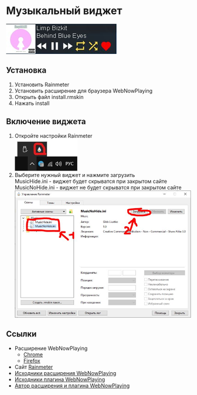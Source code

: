 # Музыкальный виджет
![alt text](https://github.com/Gleb-luitsko/WidgetMusicForRainmeter/blob/master/Images/screenshot1.jpg)
## Установка
1. Установить Rainmeter
2. Установить расширение для браузера WebNowPlaying
3. Открыть файл install.rmskin
4. Нажать install

## Включение виджета
1. Откройте настройки Rainmeter<br />
![alt text](https://github.com/Gleb-luitsko/WidgetMusicForRainmeter/blob/master/Images/screenshot2.jpg)
2. Выберите нужный виджет и нажмите загрузить<br />
MusicHide.ini - виджет будет скрыватся при закрытом сайте<br />
MusicNoHide.ini - виджет не будет скрыватся при закрытом сайте<br />
![alt text](https://github.com/Gleb-luitsko/WidgetMusicForRainmeter/blob/master/Images/screenshot3.jpg)

## Ссылки
* Расширение WebNowPlaying
  * [Chrome](https://chrome.google.com/webstore/detail/webnowplaying-companion/jfakgfcdgpghbbefmdfjkbdlibjgnbli)
  * [Firefox](https://addons.mozilla.org/en-US/firefox/addon/webnowplaying-companion/)
* Сайт [Rainmeter](https://www.rainmeter.net/)
* [Исходники расширения WebNowPlaying](https://github.com/tjhrulz/WebNowPlaying-BrowserExtension)
* [Исходники плагина WebNowPlaying](https://github.com/tjhrulz/WebNowPlaying)
* [Автор расширения и плагина WebNowPlaying](https://github.com/tjhrulz)

